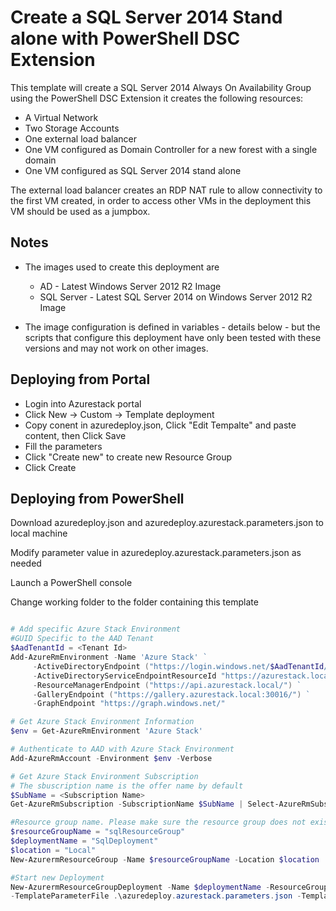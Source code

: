 # Create a SQL Server 2014 Stand alone with PowerShell DSC Extension

This template will create a SQL Server 2014 Always On Availability Group using the PowerShell DSC Extension it creates the following resources:

+	A Virtual Network
+	Two Storage Accounts
+	One external load balancer
+	One VM configured as Domain Controller for a new forest with a single domain
+	One VM configured as SQL Server 2014 stand alone

The external load balancer creates an RDP NAT rule to allow connectivity to the first VM created, in order to access other VMs in the deployment this VM should be used as a jumpbox.

## Notes

+ 	The images used to create this deployment are
	+ 	AD - Latest Windows Server 2012 R2 Image
	+ 	SQL Server - Latest SQL Server 2014 on Windows Server 2012 R2 Image

+ 	The image configuration is defined in variables - details below - but the scripts that configure this deployment have only been tested with these versions and may not work on other images.

## Deploying from Portal

+	Login into Azurestack portal
+	Click New -> Custom -> Template deployment
+	Copy conent in azuredeploy.json, Click "Edit Tempalte" and paste content, then Click Save
+	Fill the parameters
+	Click "Create new" to create new Resource Group
+	Click Create 

## Deploying from PowerShell

Download azuredeploy.json and azuredeploy.azurestack.parameters.json to local machine 

Modify parameter value in azuredeploy.azurestack.parameters.json as needed 

Launch a PowerShell console

Change working folder to the folder containing this template

```PowerShell

# Add specific Azure Stack Environment 
#GUID Specific to the AAD Tenant 
$AadTenantId = <Tenant Id> 
Add-AzureRmEnvironment -Name 'Azure Stack' ` 
     -ActiveDirectoryEndpoint ("https://login.windows.net/$AadTenantId/") ` 
     -ActiveDirectoryServiceEndpointResourceId "https://azurestack.local-api/" ` 
     -ResourceManagerEndpoint ("https://api.azurestack.local/") ` 
     -GalleryEndpoint ("https://gallery.azurestack.local:30016/") ` 
     -GraphEndpoint "https://graph.windows.net/" 

# Get Azure Stack Environment Information 
$env = Get-AzureRmEnvironment 'Azure Stack' 

# Authenticate to AAD with Azure Stack Environment 
Add-AzureRmAccount -Environment $env -Verbose 

# Get Azure Stack Environment Subscription 
# The sbuscription name is the offer name by default 
$SubName = <Subscription Name> 
Get-AzureRmSubscription -SubscriptionName $SubName | Select-AzureRmSubscription

#Resource group name. Please make sure the resource group does not exist 
$resourceGroupName = "sqlResourceGroup"
$deploymentName = "SqlDeployment"
$location = "Local" 
New-AzurermResourceGroup -Name $resourceGroupName -Location $location 

#Start new Deployment
New-AzurermResourceGroupDeployment -Name $deploymentName -ResourceGroupName $resourceGroupName -Location $location  
-TemplateParameterFile .\azuredeploy.azurestack.parameters.json -TemplateFile .\azuredeploy.json

